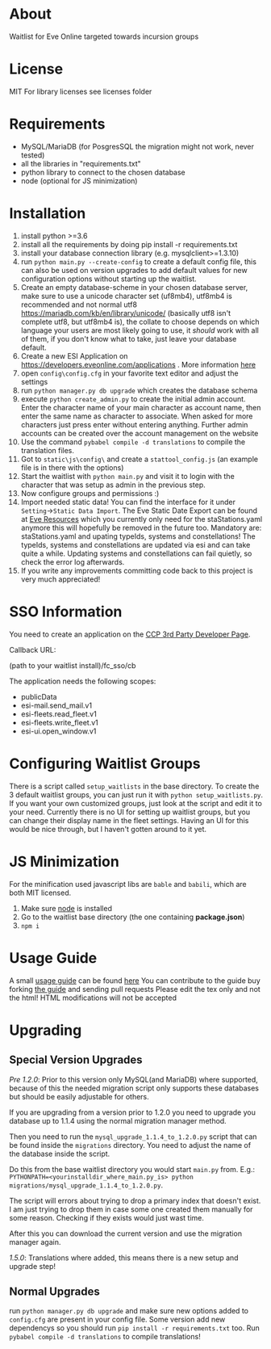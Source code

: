 # About
Waitlist for Eve Online targeted towards incursion groups

# License
MIT
For library licenses see licenses folder

# Requirements
* MySQL/MariaDB (for PosgresSQL the migration might not work, never tested)
* all the libraries in "requirements.txt"
* python library to connect to the chosen database
* node (optional for JS minimization)


# Installation
1. install python >=3.6
2. install all the requirements by doing pip install -r requirements.txt
3. install your database connection library (e.g. mysqlclient>=1.3.10)
4. run `python main.py --create-config` to create a default config file, this can also be used on version upgrades to add default values for new configuration options without starting up the waitlist.
5. Create an empty database-scheme in your chosen database server, make sure to use a unicode character set (uf8mb4), utf8mb4 is recommended and not normal utf8 https://mariadb.com/kb/en/library/unicode/ (basically utf8 isn't complete utf8, but utf8mb4 is), the collate to choose depends on which language your users are most likely going to use, it *should* work with all of them, if you don't know what to take, just leave your database default.
6. Create a new ESI Application on https://developers.eveonline.com/applications . More information [here](#sso-information)
7. open `config\config.cfg` in your favorite text editor and adjust the settings
8. run `python manager.py db upgrade` which creates the database schema
9. execute `python create_admin.py` to create the initial admin account.
Enter the character name of your main character as account name, then enter the same name as character to associate.
When asked for more characters just press enter without entering anything.
Further admin accounts can be created over the account management on the website
10. Use the command `pybabel compile -d translations` to compile the translation files.
11. Got to `static\js\config\` and create a `stattool_config.js` (an example file is in there with the options)
12. Start the waitlist with `python main.py` and visit it to login with the character that was setup as admin in the previous step.
13. Now configure groups and permissions :)
14. Import needed static data! You can find the interface for it under `Setting`->`Static Data Import`.
The Eve Static Date Export can be found at [Eve Resources](https://developers.eveonline.com/resource/resources) which you currently only need for the staStations.yaml anymore this will hopefully be removed in the future too.
Mandatory are: staStations.yaml and upating typeIds, systems and constellations!
The typeIds, systems and constellations are updated via esi and can take quite a while.
Updating systems and constellations can fail quietly, so check the error log afterwards.
15. If you write any improvements committing code back to this project is very much appreciated!

# SSO Information
You need to create an application on the [CCP 3rd Party Developer Page](https://developers.eveonline.com/applications).

Callback URL:

(path to your waitlist install)/fc_sso/cb

The application needs the following scopes:
*  publicData
*  esi-mail.send_mail.v1
*  esi-fleets.read_fleet.v1
*  esi-fleets.write_fleet.v1
*  esi-ui.open_window.v1

# Configuring Waitlist Groups
There is a script called `setup_waitlists` in the base directory.
To create the 3 default waitlist groups, you can just run it with `python setup_waitlists.py`.
If you want your own customized groups, just look at the script and edit it to your need.
Currently there is no UI for setting up waitlist groups, but you can change their display name in the fleet settings.
Having an UI for this would be nice through, but I haven't gotten around to it yet.

# JS Minimization
For the minification used javascript libs are `bable` and `babili`, which are both MIT licensed.
1. Make sure [node](https://nodejs.org) is installed
2. Go to the waitlist base directory (the one containing **package.json**)
3. ```npm i```

# Usage Guide
A small [usage guide](https://speedprog.github.io/eve-inc-waitlist-docs/) can be found [here](https://speedprog.github.io/eve-inc-waitlist-docs/)
You can contribute to the guide buy forking [the guide](https://github.com/SpeedProg/eve-inc-waitlist-docs) and sending pull requests
Please edit the tex only and not the html! HTML modifications will not be accepted

# Upgrading

## Special Version Upgrades
*Pre 1.2.0*:
Prior to this version only MySQL(and MariaDB) where supported, because of this the needed migration script only supports these databases but should be easily adjustable for others.

If you are upgrading from a version prior to 1.2.0 you need to upgrade you database up to 1.1.4 using the normal migration manager method.

Then you need to run the `mysql_upgrade_1.1.4_to_1.2.0.py` script that can be found inside the `migrations` directory.
You need to adjust the name of the database inside the script.

Do this from the base waitlist directory you would start `main.py` from. E.g.: `PYTHONPATH=<yourinstalldir_where_main.py_is> python migrations/mysql_upgrade_1.1.4_to_1.2.0.py`.

The script will errors about trying to drop a primary index that doesn't exist.
I am just trying to drop them in case some one created them manually for some reason. Checking if they exists would just wast time.

After this you can download the current version and use the migration manager again.

*1.5.0*:
Translations where added, this means there is a new setup and upgrade step!


## Normal Upgrades
run `python manager.py db upgrade` and make sure new options added to `config.cfg` are present in your config file.
Some version add new dependencys so you should run `pip install -r requirements.txt` too.
Run `pybabel compile -d translations` to compile translations!
